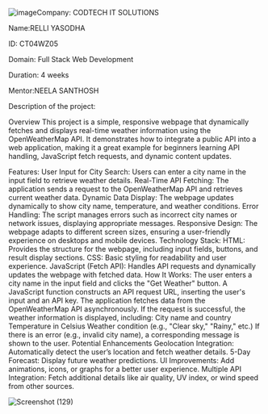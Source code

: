 ![image](https://github.com/user-attachments/assets/e6dbe78d-83af-4e1a-92fb-621b483cbe33)Company: CODTECH IT SOLUTIONS

Name:RELLI YASODHA

ID: CT04WZ05

Domain: Full Stack Web Development

Duration: 4 weeks

Mentor:NEELA SANTHOSH

Description of the project:

Overview This project is a simple, responsive webpage that dynamically fetches and displays real-time weather information using the OpenWeatherMap API. It demonstrates how to integrate a public API into a web application, making it a great example for beginners learning API handling, JavaScript fetch requests, and dynamic content updates.

Features: User Input for City Search: Users can enter a city name in the input field to retrieve weather details. Real-Time API Fetching: The application sends a request to the OpenWeatherMap API and retrieves current weather data. Dynamic Data Display: The webpage updates dynamically to show city name, temperature, and weather conditions. Error Handling: The script manages errors such as incorrect city names or network issues, displaying appropriate messages. Responsive Design: The webpage adapts to different screen sizes, ensuring a user-friendly experience on desktops and mobile devices. Technology Stack: HTML: Provides the structure for the webpage, including input fields, buttons, and result display sections. CSS: Basic styling for readability and user experience. JavaScript (Fetch API): Handles API requests and dynamically updates the webpage with fetched data. How It Works: The user enters a city name in the input field and clicks the "Get Weather" button. A JavaScript function constructs an API request URL, inserting the user's input and an API key. The application fetches data from the OpenWeatherMap API asynchronously. If the request is successful, the weather information is displayed, including: City name and country Temperature in Celsius Weather condition (e.g., "Clear sky," "Rainy," etc.) If there is an error (e.g., invalid city name), a corresponding message is shown to the user. Potential Enhancements Geolocation Integration: Automatically detect the user’s location and fetch weather details. 5-Day Forecast: Display future weather predictions. UI Improvements: Add animations, icons, or graphs for a better user experience. Multiple API Integration: Fetch additional details like air quality, UV index, or wind speed from other sources.

![Screenshot (129)](https://github.com/user-attachments/assets/345cd996-5429-4e90-b8fe-af2aed82be22)


